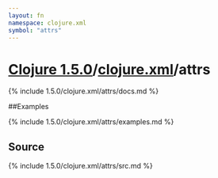 ```yaml
---
layout: fn
namespace: clojure.xml
symbol: "attrs"
---
```


# [Clojure 1.5.0](../../)/[clojure.xml](../)/attrs

{% include 1.5.0/clojure.xml/attrs/docs.md %}

##Examples

{% include 1.5.0/clojure.xml/attrs/examples.md %}
## Source
{% include 1.5.0/clojure.xml/attrs/src.md %}


